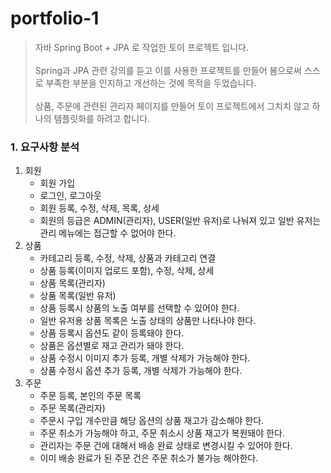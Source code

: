 # portfolio-1
> 자바 Spring Boot + JPA 로 작업한 토이 프로젝트 입니다.<br><br>
> Spring과 JPA 관련 강의를 듣고 이를 사용한 프로젝트를 만들어 봄으로써 스스로 부족한 부분을 인지하고 개선하는 것에 목적을 두었습니다.<br><br>
> 상품, 주문에 관련된 관리자 페이지를 만들어 토이 프로젝트에서 그치치 않고 하나의 템플릿화를 하려고 합니다.<br>


### 1. 요구사항 분석
<ol>
  <li>회원
    <ul>
      <li>회원 가입</li>
      <li>로그인, 로그아웃</li>
      <li>회원 등록, 수정, 삭제, 목록, 상세</li>
      <li>회원의 등급은 ADMIN(관리자), USER(일반 유저)로 나눠져 있고 일반 유저는 관리 메뉴에는 접근할 수 없어야 한다.</li>
    </ul>
  </li>
  <li>상품
    <ul>
      <li>카테고리 등록, 수정, 삭제, 상품과 카테고리 연결</li>
      <li>상품 등록(이미지 업로드 포함), 수정, 삭제, 상세</li>
      <li>상품 목록(관리자)</li>
      <li>상품 목록(일반 유저)</li>
      <li>상품 등록시 상품의 노출 여부를 선택할 수 있어야 한다.</li>
      <li>일반 유저용 상품 목록은 노출 상태의 상품만 나타나야 한다.</li>
      <li>상품 등록시 옵션도 같이 등록돼야 한다.</li>
      <li>상품은 옵션별로 재고 관리가 돼야 한다.</li>
      <li>상품 수정시 이미지 추가 등록, 개별 삭제가 가능해야 한다.</li>
      <li>상품 수정시 옵션 추가 등록, 개별 삭제가 가능해야 한다.</li>
    </ul>
  </li>
  <li>주문
    <ul>
      <li>주문 등록, 본인의 주문 목록</li>
      <li>주문 목록(관리자)</li>
      <li>주문시 구입 개수만큼 해당 옵션의 상품 재고가 감소해야 한다.</li>
      <li>주문 취소가 가능해야 하고, 주문 취소시 상품 재고가 복원돼야 한다.</li>
      <li>관리자는 주문 건에 대해서 배송 완료 상태로 변경시킬 수 있어야 한다.</li>
      <li>이미 배송 완료가 된 주문 건은 주문 취소가 불가능 해야한다.</li>
    </ul>
  </li>
</ol>

